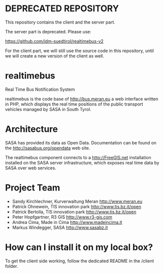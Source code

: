 DEPRECATED REPOSITORY
=====================

This repository contains the client and the server part.

The server part is deprecated. Please use:

https://github.com/idm-suedtirol/realtimebus-v2

For the client part, we will still use the source code in this repository, until we will create a new version of the client as well.


realtimebus
===========

Real Time Bus Notification System

realtimebus is the code base of http://bus.meran.eu a web interface written in PHP, which displays the real time positions of the public transport vehicles managed by SASA in South Tyrol.

Architecture
============

SASA has provided its data as Open Data. Documentation can be found on the http://sasabus.org/opendata web site.

The realtimebus component connects to a http://FreeGIS.net installation installed on the SASA server infrastructure, which exposes real time data by SASA over web services.

Project Team
============

- Sandy Kirchlechner, Kurverwaltung Meran http://www.meran.eu
- Patrick Ohnewein, TIS innovation park http://www.tis.bz.it/open
- Patrick Bertolla, TIS innovation park http://www.tis.bz.it/open
- Peter Hopfgartner, R3 GIS http://www.r3-gis.com
- Andrea Cima, Made in Cima http://www.madeincima.it
- Markus Windegger, SASA http://www.sasabz.it

How can I install it on my local box?
=====================================

To get the client side working, follow the dedicated README in the /client folder.





